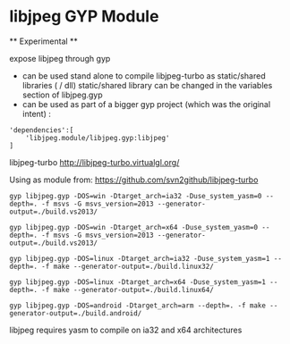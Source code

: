 # libjpeg GYP Module

** Experimental **

expose libjpeg through gyp

- can be used stand alone to compile libjpeg-turbo as static/shared libraries ( / dll) 
	static/shared library can be changed in the variables section of libjpeg.gyp
- can be used as part of a bigger gyp project (which was the original intent) :

```
'dependencies':[
	'libjpeg.module/libjpeg.gyp:libjpeg'
]
```

libjpeg-turbo 
http://libjpeg-turbo.virtualgl.org/

Using as module from:
https://github.com/svn2github/libjpeg-turbo


```
gyp libjpeg.gyp -DOS=win -Dtarget_arch=ia32 -Duse_system_yasm=0 --depth=. -f msvs -G msvs_version=2013 --generator-output=./build.vs2013/

gyp libjpeg.gyp -DOS=win -Dtarget_arch=x64 -Duse_system_yasm=0 --depth=. -f msvs -G msvs_version=2013 --generator-output=./build.vs2013/

gyp libjpeg.gyp -DOS=linux -Dtarget_arch=ia32 -Duse_system_yasm=1 --depth=. -f make --generator-output=./build.linux32/

gyp libjpeg.gyp -DOS=linux -Dtarget_arch=x64 -Duse_system_yasm=1 --depth=. -f make --generator-output=./build.linux64/

gyp libjpeg.gyp -DOS=android -Dtarget_arch=arm --depth=. -f make --generator-output=./build.android/
```

libjpeg requires yasm to compile on ia32 and x64 architectures

